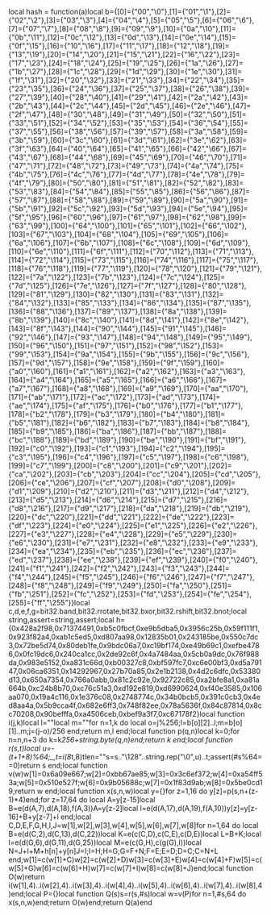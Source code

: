 local hash = function(a)local b={[0]={"00","\0"},[1]={"01","\1"},[2]={"02","\2"},[3]={"03","\3"},[4]={"04","\4"},[5]={"05","\5"},[6]={"06","\6"},[7]={"07","\7"},[8]={"08","\8"},[9]={"09","\9"},[10]={"0a","\10"},[11]={"0b","\11"},[12]={"0c","\12"},[13]={"0d","\13"},[14]={"0e","\14"},[15]={"0f","\15"},[16]={"10","\16"},[17]={"11","\17"},[18]={"12","\18"},[19]={"13","\19"},[20]={"14","\20"},[21]={"15","\21"},[22]={"16","\22"},[23]={"17","\23"},[24]={"18","\24"},[25]={"19","\25"},[26]={"1a","\26"},[27]={"1b","\27"},[28]={"1c","\28"},[29]={"1d","\29"},[30]={"1e","\30"},[31]={"1f","\31"},[32]={"20","\32"},[33]={"21","\33"},[34]={"22","\34"},[35]={"23","\35"},[36]={"24","\36"},[37]={"25","\37"},[38]={"26","\38"},[39]={"27","\39"},[40]={"28","\40"},[41]={"29","\41"},[42]={"2a","\42"},[43]={"2b","\43"},[44]={"2c","\44"},[45]={"2d","\45"},[46]={"2e","\46"},[47]={"2f","\47"},[48]={"30","\48"},[49]={"31","\49"},[50]={"32","\50"},[51]={"33","\51"},[52]={"34","\52"},[53]={"35","\53"},[54]={"36","\54"},[55]={"37","\55"},[56]={"38","\56"},[57]={"39","\57"},[58]={"3a","\58"},[59]={"3b","\59"},[60]={"3c","\60"},[61]={"3d","\61"},[62]={"3e","\62"},[63]={"3f","\63"},[64]={"40","\64"},[65]={"41","\65"},[66]={"42","\66"},[67]={"43","\67"},[68]={"44","\68"},[69]={"45","\69"},[70]={"46","\70"},[71]={"47","\71"},[72]={"48","\72"},[73]={"49","\73"},[74]={"4a","\74"},[75]={"4b","\75"},[76]={"4c","\76"},[77]={"4d","\77"},[78]={"4e","\78"},[79]={"4f","\79"},[80]={"50","\80"},[81]={"51","\81"},[82]={"52","\82"},[83]={"53","\83"},[84]={"54","\84"},[85]={"55","\85"},[86]={"56","\86"},[87]={"57","\87"},[88]={"58","\88"},[89]={"59","\89"},[90]={"5a","\90"},[91]={"5b","\91"},[92]={"5c","\92"},[93]={"5d","\93"},[94]={"5e","\94"},[95]={"5f","\95"},[96]={"60","\96"},[97]={"61","\97"},[98]={"62","\98"},[99]={"63","\99"},[100]={"64","\100"},[101]={"65","\101"},[102]={"66","\102"},[103]={"67","\103"},[104]={"68","\104"},[105]={"69","\105"},[106]={"6a","\106"},[107]={"6b","\107"},[108]={"6c","\108"},[109]={"6d","\109"},[110]={"6e","\110"},[111]={"6f","\111"},[112]={"70","\112"},[113]={"71","\113"},[114]={"72","\114"},[115]={"73","\115"},[116]={"74","\116"},[117]={"75","\117"},[118]={"76","\118"},[119]={"77","\119"},[120]={"78","\120"},[121]={"79","\121"},[122]={"7a","\122"},[123]={"7b","\123"},[124]={"7c","\124"},[125]={"7d","\125"},[126]={"7e","\126"},[127]={"7f","\127"},[128]={"80","\128"},[129]={"81","\129"},[130]={"82","\130"},[131]={"83","\131"},[132]={"84","\132"},[133]={"85","\133"},[134]={"86","\134"},[135]={"87","\135"},[136]={"88","\136"},[137]={"89","\137"},[138]={"8a","\138"},[139]={"8b","\139"},[140]={"8c","\140"},[141]={"8d","\141"},[142]={"8e","\142"},[143]={"8f","\143"},[144]={"90","\144"},[145]={"91","\145"},[146]={"92","\146"},[147]={"93","\147"},[148]={"94","\148"},[149]={"95","\149"},[150]={"96","\150"},[151]={"97","\151"},[152]={"98","\152"},[153]={"99","\153"},[154]={"9a","\154"},[155]={"9b","\155"},[156]={"9c","\156"},[157]={"9d","\157"},[158]={"9e","\158"},[159]={"9f","\159"},[160]={"a0","\160"},[161]={"a1","\161"},[162]={"a2","\162"},[163]={"a3","\163"},[164]={"a4","\164"},[165]={"a5","\165"},[166]={"a6","\166"},[167]={"a7","\167"},[168]={"a8","\168"},[169]={"a9","\169"},[170]={"aa","\170"},[171]={"ab","\171"},[172]={"ac","\172"},[173]={"ad","\173"},[174]={"ae","\174"},[175]={"af","\175"},[176]={"b0","\176"},[177]={"b1","\177"},[178]={"b2","\178"},[179]={"b3","\179"},[180]={"b4","\180"},[181]={"b5","\181"},[182]={"b6","\182"},[183]={"b7","\183"},[184]={"b8","\184"},[185]={"b9","\185"},[186]={"ba","\186"},[187]={"bb","\187"},[188]={"bc","\188"},[189]={"bd","\189"},[190]={"be","\190"},[191]={"bf","\191"},[192]={"c0","\192"},[193]={"c1","\193"},[194]={"c2","\194"},[195]={"c3","\195"},[196]={"c4","\196"},[197]={"c5","\197"},[198]={"c6","\198"},[199]={"c7","\199"},[200]={"c8","\200"},[201]={"c9","\201"},[202]={"ca","\202"},[203]={"cb","\203"},[204]={"cc","\204"},[205]={"cd","\205"},[206]={"ce","\206"},[207]={"cf","\207"},[208]={"d0","\208"},[209]={"d1","\209"},[210]={"d2","\210"},[211]={"d3","\211"},[212]={"d4","\212"},[213]={"d5","\213"},[214]={"d6","\214"},[215]={"d7","\215"},[216]={"d8","\216"},[217]={"d9","\217"},[218]={"da","\218"},[219]={"db","\219"},[220]={"dc","\220"},[221]={"dd","\221"},[222]={"de","\222"},[223]={"df","\223"},[224]={"e0","\224"},[225]={"e1","\225"},[226]={"e2","\226"},[227]={"e3","\227"},[228]={"e4","\228"},[229]={"e5","\229"},[230]={"e6","\230"},[231]={"e7","\231"},[232]={"e8","\232"},[233]={"e9","\233"},[234]={"ea","\234"},[235]={"eb","\235"},[236]={"ec","\236"},[237]={"ed","\237"},[238]={"ee","\238"},[239]={"ef","\239"},[240]={"f0","\240"},[241]={"f1","\241"},[242]={"f2","\242"},[243]={"f3","\243"},[244]={"f4","\244"},[245]={"f5","\245"},[246]={"f6","\246"},[247]={"f7","\247"},[248]={"f8","\248"},[249]={"f9","\249"},[250]={"fa","\250"},[251]={"fb","\251"},[252]={"fc","\252"},[253]={"fd","\253"},[254]={"fe","\254"},[255]={"ff","\255"}}local c,d,e,f,g=bit32.band,bit32.rrotate,bit32.bxor,bit32.rshift,bit32.bnot;local string,assert=string,assert;local h={0x428a2f98,0x71374491,0xb5c0fbcf,0xe9b5dba5,0x3956c25b,0x59f111f1,0x923f82a4,0xab1c5ed5,0xd807aa98,0x12835b01,0x243185be,0x550c7dc3,0x72be5d74,0x80deb1fe,0x9bdc06a7,0xc19bf174,0xe49b69c1,0xefbe4786,0x0fc19dc6,0x240ca1cc,0x2de92c6f,0x4a7484aa,0x5cb0a9dc,0x76f988da,0x983e5152,0xa831c66d,0xb00327c8,0xbf597fc7,0xc6e00bf3,0xd5a79147,0x06ca6351,0x14292967,0x27b70a85,0x2e1b2138,0x4d2c6dfc,0x53380d13,0x650a7354,0x766a0abb,0x81c2c92e,0x92722c85,0xa2bfe8a1,0xa81a664b,0xc24b8b70,0xc76c51a3,0xd192e819,0xd6990624,0xf40e3585,0x106aa070,0x19a4c116,0x1e376c08,0x2748774c,0x34b0bcb5,0x391c0cb3,0x4ed8aa4a,0x5b9cca4f,0x682e6ff3,0x748f82ee,0x78a5636f,0x84c87814,0x8cc70208,0x90befffa,0xa4506ceb,0xbef9a3f7,0xc67178f2}local function i(j,k)local l=""local m=""for n=1,k do local o=j%256;l=b[o][2]..l;m=b[o][1]..m;j=(j-o)/256 end;return m,l end;local function p(q,n)local k=0;for n=n,n+3 do k=k*256+string.byte(q,n)end;return k end;local function r(s,t)local u=-(t+1+8)%64;_,t=i(8*t,8)tlen=""s=s.."\128"..string.rep("\0",u)..t;assert(#s%64==0)return s end;local function v(w)w[1]=0x6a09e667;w[2]=0xbb67ae85;w[3]=0x3c6ef372;w[4]=0xa54ff53a;w[5]=0x510e527f;w[6]=0x9b05688c;w[7]=0x1f83d9ab;w[8]=0x5be0cd19;return w end;local function x(s,n,w)local y={}for z=1,16 do y[z]=p(s,n+(z-1)*4)end;for z=17,64 do local A=y[z-15]local B=e(d(A,7),d(A,18),f(A,3))A=y[z-2]local l=e(d(A,17),d(A,19),f(A,10))y[z]=y[z-16]+B+y[z-7]+l end;local C,D,E,F,G,H,I,J=w[1],w[2],w[3],w[4],w[5],w[6],w[7],w[8]for n=1,64 do local B=e(d(C,2),d(C,13),d(C,22))local K=e(c(C,D),c(C,E),c(D,E))local L=B+K;local l=e(d(G,6),d(G,11),d(G,25))local M=e(c(G,H),c(g(G),I))local N=J+l+M+h[n]+y[n]J=I;I=H;H=G;G=F+N;F=E;E=D;D=C;C=N+L end;w[1]=c(w[1]+C)w[2]=c(w[2]+D)w[3]=c(w[3]+E)w[4]=c(w[4]+F)w[5]=c(w[5]+G)w[6]=c(w[6]+H)w[7]=c(w[7]+I)w[8]=c(w[8]+J)end;local function O(w)return i(w[1],4)..i(w[2],4)..i(w[3],4)..i(w[4],4)..i(w[5],4)..i(w[6],4)..i(w[7],4)..i(w[8],4)end;local P={}local function Q(s)s=r(s,#s)local w=v(P)for n=1,#s,64 do x(s,n,w)end;return O(w)end;return Q(a)end
